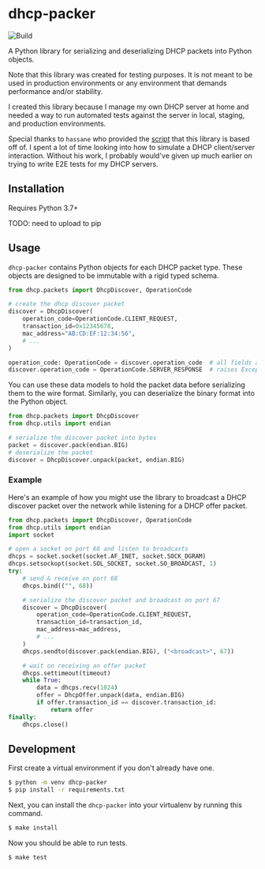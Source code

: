 # dhcp-packer
![Build](https://github.com/kaybinwang/dhcp-packer/actions/workflows/build.yaml/badge.svg)

A Python library for serializing and deserializing DHCP packets into Python
objects.

Note that this library was created for testing purposes. It is not meant to be
used in production environments or any environment that demands performance
and/or stability.

I created this library because I manage my own DHCP server at home and needed a
way to run automated tests against the server in local, staging, and production
environments.

Special thanks to `hassane` who provided the
[script](https://code.activestate.com/recipes/577649-dhcp-query/) that this
library is based off of. I spent a lot of time looking into how to simulate a
DHCP client/server interaction. Without his work, I probably would've given up
much earlier on trying to write E2E tests for my DHCP servers.

## Installation
Requires Python 3.7+

TODO: need to upload to pip

## Usage
`dhcp-packer` contains Python objects for each DHCP packet type. These objects
are designed to be immutable with a rigid typed schema.

```python
from dhcp.packets import DhcpDiscover, OperationCode

# create the dhcp discover packet
discover = DhcpDiscover(
    operation_code=OperationCode.CLIENT_REQUEST,
    transaction_id=0x12345678,
    mac_address="AB:CD:EF:12:34:56",
    # ...
)

operation_code: OperationCode = discover.operation_code  # all fields are typed
discover.operation_code = OperationCode.SERVER_RESPONSE  # raises Exception!
```

You can use these data models to hold the packet data before serializing them to
the wire format. Similarly, you can deserialize the binary format into the
Python object.

```python
from dhcp.packets import DhcpDiscover
from dhcp.utils import endian

# serialize the discover packet into bytes
packet = discover.pack(endian.BIG)
# deserialize the packet
discover = DhcpDiscover.unpack(packet, endian.BIG)
```

### Example
Here's an example of how you might use the library to broadcast a DHCP discover
packet over the network while listening for a DHCP offer packet.

```python
from dhcp.packets import DhcpDiscover, OperationCode
from dhcp.utils import endian
import socket

# open a socket on port 68 and listen to broadcasts
dhcps = socket.socket(socket.AF_INET, socket.SOCK_DGRAM)
dhcps.setsockopt(socket.SOL_SOCKET, socket.SO_BROADCAST, 1)
try:
    # send & receive on port 68
    dhcps.bind(("", 68))

    # serialize the discover packet and broadcast on port 67
    discover = DhcpDiscover(
        operation_code=OperationCode.CLIENT_REQUEST,
        transaction_id=transaction_id,
        mac_address=mac_address,
        # ...
    )
    dhcps.sendto(discover.pack(endian.BIG), ("<broadcast>", 67))

    # wait on receiving an offer packet
    dhcps.settimeout(timeout)
    while True:
        data = dhcps.recv(1024)
        offer = DhcpOffer.unpack(data, endian.BIG)
        if offer.transaction_id == discover.transaction_id:
            return offer
finally:
    dhcps.close()
```

## Development
First create a virtual environment if you don't already have one.
```bash
$ python -m venv dhcp-packer
$ pip install -r requirements.txt
```

Next, you can install the `dhcp-packer` into your virtualenv by running this
command.
```bash
$ make install
```

Now you should be able to run tests.
```bash
$ make test
```
